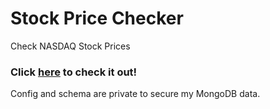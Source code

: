 # Stock Price Checker
Check NASDAQ Stock Prices
### Click [here](https://nasdaq.bashit.me/) to check it out!
Config and schema are private to secure my MongoDB data.

